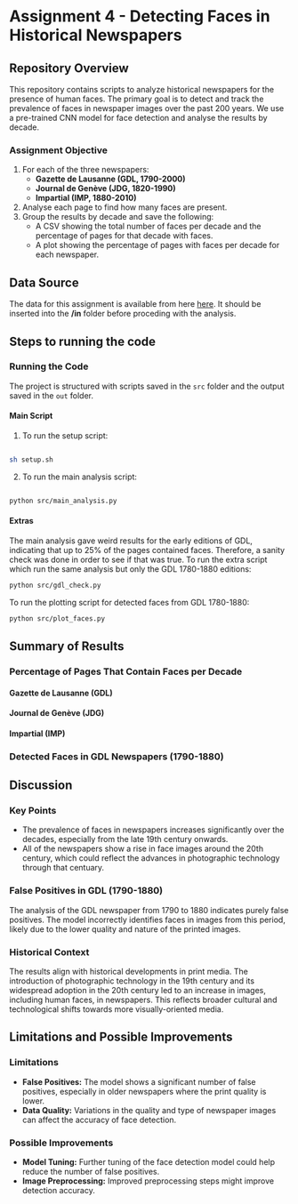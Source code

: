 # Assignment 4 - Detecting Faces in Historical Newspapers

## Repository Overview
This repository contains scripts to analyze historical newspapers for the presence of human faces. The primary goal is to detect and track the prevalence of faces in newspaper images over the past 200 years. 
We use a pre-trained CNN model for face detection and analyse the results by decade.

### Assignment Objective
1. For each of the three newspapers:
    - **Gazette de Lausanne (GDL, 1790-2000)**
    - **Journal de Genève (JDG, 1820-1990)**
    - **Impartial (IMP, 1880-2010)**
2. Analyse each page to find how many faces are present.
3. Group the results by decade and save the following:
    - A CSV showing the total number of faces per decade and the percentage of pages for that decade with faces.
    - A plot showing the percentage of pages with faces per decade for each newspaper.

## Data Source
The data for this assignment is available from here [here](https://zenodo.org/records/3706863).
It should be inserted into the **/in** folder before proceding with the analysis.

## Steps to running the code

### Running the Code
The project is structured with scripts saved in the `src` folder and the output saved in the `out` folder.

#### Main Script
1. To run the setup script:
  ```bash

sh setup.sh
  ```

2. To run the main analysis script:
  ```bash

python src/main_analysis.py
  ```

#### Extras
The main analysis gave weird results for the early editions of GDL, indicating that up to 25% of the pages contained faces. Therefore, a sanity check was done in order to see if that was true.
To run the extra script which run the same analysis but only the GDL 1780-1880 editions:

```bash
python src/gdl_check.py
```

To run the plotting script for detected faces from GDL 1780-1880:
```bash
python src/plot_faces.py
```

## Summary of Results
### Percentage of Pages That Contain Faces per Decade
#### Gazette de Lausanne (GDL)

#### Journal de Genève (JDG)

#### Impartial (IMP)

### Detected Faces in GDL Newspapers (1790-1880)

## Discussion
### Key Points
- The prevalence of faces in newspapers increases significantly over the decades, especially from the late 19th century onwards.
- All of the newspapers show a rise in face images around the 20th century, which could reflect the advances in photographic technology through that centuary.

### False Positives in GDL (1790-1880)
The analysis of the GDL newspaper from 1790 to 1880 indicates purely false positives. The model incorrectly identifies faces in images from this period, likely due to the lower quality and nature of the printed images.

### Historical Context
The results align with historical developments in print media. The introduction of photographic technology in the 19th century and its widespread adoption in the 20th century led to an increase in images, 
including human faces, in newspapers. This reflects broader cultural and technological shifts towards more visually-oriented media.

## Limitations and Possible Improvements
### Limitations
- **False Positives:** The model shows a significant number of false positives, especially in older newspapers where the print quality is lower.
- **Data Quality:** Variations in the quality and type of newspaper images can affect the accuracy of face detection.

### Possible Improvements
- **Model Tuning:** Further tuning of the face detection model could help reduce the number of false positives.
- **Image Preprocessing:** Improved preprocessing steps might improve detection accuracy.
